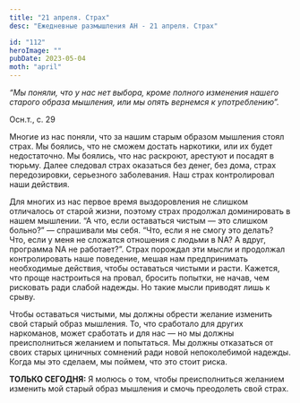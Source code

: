 ```yaml
---
title: "21 апреля. Страх"
desc: "Ежедневные размышления АН - 21 апреля. Страх"

id: "112"
heroImage: ""
pubDate: 2023-05-04
moth: "april"
---
```


_“Мы поняли, что у нас нет выбора, кроме полного изменения нашего старого
образа мышления, или мы опять вернемся к употреблению”._

Осн.т., с. 29

Многие из нас поняли, что за нашим старым образом мышления стоял страх. Мы
боялись, что не сможем достать наркотики, или их будет недостаточно. Мы
боялись, что нас раскроют, арестуют и посадят в тюрьму. Далее следовал страх
оказаться без денег, без дома, страх передозировки, серьезного заболевания.
Наш страх контролировал наши действия.

Для многих из нас первое время выздоровления не слишком отличалось от старой
жизни, поэтому страх продолжал доминировать в нашем мышлении. “А что, если
оставаться чистым — это слишком больно?” — спрашивали мы себя. “Что, если я не
смогу это делать? Что, если у меня не сложатся отношения с людьми в NA? А
вдруг, программа NA не работает?”. Страх порождал эти мысли и продолжал
контролировать наше поведение, мешая нам предпринимать необходимые действия,
чтобы оставаться чистыми и расти. Кажется, что проще настроиться на провал,
бросить попытки, не начав, чем рисковать ради слабой надежды. Но такие мысли
приводят лишь к срыву.

Чтобы оставаться чистыми, мы должны обрести желание изменить свой старый образ
мышления. То, что сработало для других наркоманов, может сработать и для нас —
но мы должны преисполниться желанием и попытаться. Мы должны отказаться от
своих старых циничных сомнений ради новой непоколебимой надежды. Когда мы это
сделаем, мы поймем, что это стоит риска.

**ТОЛЬКО СЕГОДНЯ:** Я молюсь о том, чтобы преисполниться желанием изменить мой
старый образ мышления и смочь преодолеть свой страх.
